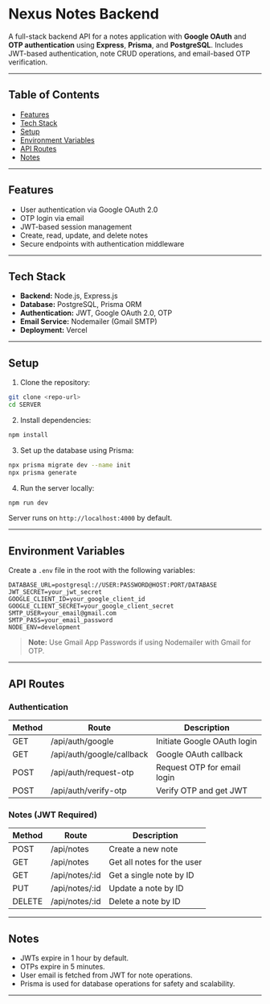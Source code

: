 # Nexus Notes Backend

A full-stack backend API for a notes application with **Google OAuth** and **OTP authentication** using **Express**, **Prisma**, and **PostgreSQL**. Includes JWT-based authentication, note CRUD operations, and email-based OTP verification.

---

## Table of Contents

- [Features](#features)  
- [Tech Stack](#tech-stack)  
- [Setup](#setup)  
- [Environment Variables](#environment-variables)  
- [API Routes](#api-routes)  
- [Notes](#notes)  

---

## Features

- User authentication via Google OAuth 2.0  
- OTP login via email  
- JWT-based session management  
- Create, read, update, and delete notes  
- Secure endpoints with authentication middleware  

---

## Tech Stack

- **Backend:** Node.js, Express.js  
- **Database:** PostgreSQL, Prisma ORM  
- **Authentication:** JWT, Google OAuth 2.0, OTP  
- **Email Service:** Nodemailer (Gmail SMTP)  
- **Deployment:** Vercel  


---

## Setup

1. Clone the repository:

```bash
git clone <repo-url>
cd SERVER
````

2. Install dependencies:

```bash
npm install
```

3. Set up the database using Prisma:

```bash
npx prisma migrate dev --name init
npx prisma generate
```

4. Run the server locally:

```bash
npm run dev
```

Server runs on `http://localhost:4000` by default.

---

## Environment Variables

Create a `.env` file in the root with the following variables:

```
DATABASE_URL=postgresql://USER:PASSWORD@HOST:PORT/DATABASE
JWT_SECRET=your_jwt_secret
GOOGLE_CLIENT_ID=your_google_client_id
GOOGLE_CLIENT_SECRET=your_google_client_secret
SMTP_USER=your_email@gmail.com
SMTP_PASS=your_email_password
NODE_ENV=development
```

> **Note:** Use Gmail App Passwords if using Nodemailer with Gmail for OTP.

---

## API Routes

### Authentication

| Method | Route                     | Description                 |
| ------ | ------------------------- | --------------------------- |
| GET    | /api/auth/google          | Initiate Google OAuth login |
| GET    | /api/auth/google/callback | Google OAuth callback       |
| POST   | /api/auth/request-otp     | Request OTP for email login |
| POST   | /api/auth/verify-otp      | Verify OTP and get JWT      |

### Notes (JWT Required)

| Method | Route           | Description                |
| ------ | --------------- | -------------------------- |
| POST   | /api/notes      | Create a new note          |
| GET    | /api/notes      | Get all notes for the user |
| GET    | /api/notes/\:id | Get a single note by ID    |
| PUT    | /api/notes/\:id | Update a note by ID        |
| DELETE | /api/notes/\:id | Delete a note by ID        |

---

## Notes

* JWTs expire in 1 hour by default.
* OTPs expire in 5 minutes.
* User email is fetched from JWT for note operations.
* Prisma is used for database operations for safety and scalability.

---



